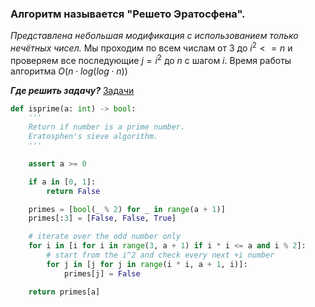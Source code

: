 ### Алгоритм называется "Решето Эратосфена".  

*Представлена небольшая модификация с использованием только нечётных чисел.*
Мы проходим по всем числам от 3 до $i^2 <= n$ и проверяем все последующие $j = i^2$ до $n$ с шагом $i$.
Время работы алгоритма $O(n \cdot log(log \cdot n))$

***Где решить задачу?*** [Задачи](https://informatics.msk.ru/mod/statements/view.php?id=35975#1)

```python
def isprime(a: int) -> bool:
    '''
    Return if number is a prime number.
    Eratosphen's sieve algorithm.
    '''

    assert a >= 0

    if a in [0, 1]:
        return False

    primes = [bool(_ % 2) for _ in range(a + 1)]
    primes[:3] = [False, False, True]

    # iterate over the odd number only
    for i in [i for i in range(3, a + 1) if i * i <= a and i % 2]:
        # start from the i^2 and check every next +i number
        for j in [j for j in range(i * i, a + 1, i)]:
            primes[j] = False

    return primes[a]
```
